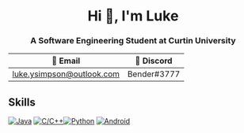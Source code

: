 <h1 align="center">Hi 👋, I'm Luke</h1>
<h3 align="center">A Software Engineering Student at Curtin University</h3>

  📧 Email | 💬 Discord
  ---                         | ---
  luke.ysimpson@outlook.com | Bender#3777


## Skills
[![Java](https://img.shields.io/badge/Java-%23FFFFFF.svg?style=flat&logo=gitea&logoColor=%23ED8B00)](https://github.com/Alecadabra/OOSE) [![C/C++](https://img.shields.io/badge/C/C++-%23FFFFFF.svg?style=flat&logo=c%2B%2B&logoColor=%2300599C)](https://github.com/Alecadabra/OS)[![Python](https://img.shields.io/badge/Python-%23FFFFFF?style=flat&logo=python&logoColor=3670A0)](https://github.com/Alecadabra/MP) [![Android](https://img.shields.io/badge/Android-%23FFFFFF?style=flat&logo=android)](https://github.com/Alecadabra/MAD)
